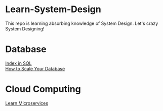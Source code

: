 # Learn-System-Design
This repo is learning absorbing knowledge of System Design. Let's crazy System Designing!

# Database  
[Index in SQL](https://stackoverflow.com/questions/2955459/what-is-an-index-in-sql)   
[How to Scale Your Database](http://realscale.cloud66.com/database-server-scaling-strategies/)

# Cloud Computing  
[Learn Microservices](https://github.com/PerrySong/LearnMicroservices)
